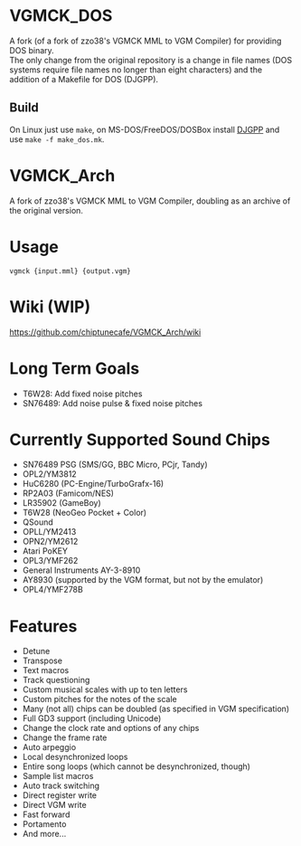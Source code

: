 # VGMCK_DOS
A fork (of a fork of zzo38's VGMCK MML to VGM Compiler) for providing DOS binary.  
The only change from the original repository is a change in file names (DOS systems require file names no longer than eight characters) and the addition of a Makefile for DOS (DJGPP).  
  
## Build
On Linux just use `make`, on MS-DOS/FreeDOS/DOSBox install [DJGPP](https://www.delorie.com/djgpp/) and use `make -f make_dos.mk`.

# VGMCK_Arch
A fork of zzo38's VGMCK MML to VGM Compiler, doubling as an archive of the original version.

# Usage
`vgmck {input.mml} {output.vgm}`

# Wiki (WIP)
https://github.com/chiptunecafe/VGMCK_Arch/wiki

# Long Term Goals
* T6W28: Add fixed noise pitches
* SN76489: Add noise pulse & fixed noise pitches

# Currently Supported Sound Chips
* SN76489 PSG (SMS/GG, BBC Micro, PCjr, Tandy)
* OPL2/YM3812
* HuC6280 (PC-Engine/TurboGrafx-16)
* RP2A03 (Famicom/NES)
* LR35902 (GameBoy)
* T6W28 (NeoGeo Pocket + Color)
* QSound
* OPLL/YM2413
* OPN2/YM2612
* Atari PoKEY
* OPL3/YMF262
* General Instruments AY-3-8910
* AY8930 (supported by the VGM format, but not by the emulator)
* OPL4/YMF278B

# Features
* Detune
* Transpose
* Text macros
* Track questioning
* Custom musical scales with up to ten letters
* Custom pitches for the notes of the scale
* Many (not all) chips can be doubled (as specified in VGM specification)
* Full GD3 support (including Unicode)
* Change the clock rate and options of any chips
* Change the frame rate
* Auto arpeggio
* Local desynchronized loops
* Entire song loops (which cannot be desynchronized, though)
* Sample list macros
* Auto track switching
* Direct register write
* Direct VGM write
* Fast forward
* Portamento
* And more...
